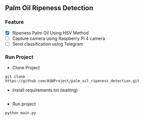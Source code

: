## Palm Oil Ripeness Detection
### Feature
- [x] Ripeness Palm Oil Using HSV Method
- [ ] Capture camera using Raspberry Pi 4 camera
- [ ] Send classification using Telegram

### Run Project
- Clone Project
```commandline
git clone https://github.com/ASNProject/palm_oil_ripeness_detection.git
```

- Install requirements.txt (waiting)
```commandline

```

- Run project
```commandline
python main.py
```
